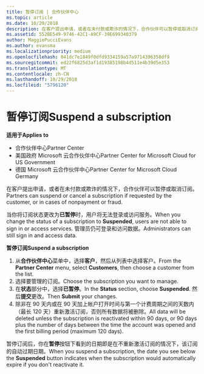 ```yaml
---
title: 暂停订阅 | 合作伙伴中心
ms.topic: article
ms.date: 10/29/2018
description: 在客户提出申请，或者在未付款或欺诈的情况下，合作伙伴可以暂停或取消订阅。
ms.assetid: 552BE549-9746-42C1-A9CF-39E699340379
author: MaggiePucciEvans
ms.author: evansma
ms.localizationpriority: medium
ms.openlocfilehash: 041dc7e1849f0dfd9334159a57a9714396358df9
ms.sourcegitcommit: ed22f6825d3af1d19385198b4d511e4b39d5e353
ms.translationtype: MT
ms.contentlocale: zh-CN
ms.lasthandoff: 10/29/2018
ms.locfileid: "5796120"
---
```

# <a name="suspend-a-subscription"></a><span data-ttu-id="c36c8-103">暂停订阅</span><span class="sxs-lookup"><span data-stu-id="c36c8-103">Suspend a subscription</span></span>

**<span data-ttu-id="c36c8-104">适用于</span><span class="sxs-lookup"><span data-stu-id="c36c8-104">Applies to</span></span>**

-  <span data-ttu-id="c36c8-105">合作伙伴中心</span><span class="sxs-lookup"><span data-stu-id="c36c8-105">Partner Center</span></span>
-  <span data-ttu-id="c36c8-106">美国政府 Microsoft 云合作伙伴中心</span><span class="sxs-lookup"><span data-stu-id="c36c8-106">Partner Center for Microsoft Cloud for US Government</span></span>
-  <span data-ttu-id="c36c8-107">德国 Microsoft 云合作伙伴中心</span><span class="sxs-lookup"><span data-stu-id="c36c8-107">Partner Center for Microsoft Cloud Germany</span></span>

<span data-ttu-id="c36c8-108">在客户提出申请，或者在未付款或欺诈的情况下，合作伙伴可以暂停或取消订阅。</span><span class="sxs-lookup"><span data-stu-id="c36c8-108">Partners can suspend or cancel a subscription if requested by the customer, or in cases of nonpayment or fraud.</span></span>

<span data-ttu-id="c36c8-109">当你将订阅状态更改为**已暂停**时，用户将无法登录或访问服务。</span><span class="sxs-lookup"><span data-stu-id="c36c8-109">When you change the status of a subscription to **Suspended**, users are not able to sign in or access services.</span></span> <span data-ttu-id="c36c8-110">管理员仍可登录和访问数据。</span><span class="sxs-lookup"><span data-stu-id="c36c8-110">Administrators can still sign in and access data.</span></span>

**<span data-ttu-id="c36c8-111">暂停订阅</span><span class="sxs-lookup"><span data-stu-id="c36c8-111">Suspend a subscription</span></span>**

1.  <span data-ttu-id="c36c8-112">从**合作伙伴中心**菜单中，选择**客户**，然后从列表中选择客户。</span><span class="sxs-lookup"><span data-stu-id="c36c8-112">From the **Partner Center** menu, select **Customers**, then choose a customer from the list.</span></span>
2.  <span data-ttu-id="c36c8-113">选择要管理的订阅。</span><span class="sxs-lookup"><span data-stu-id="c36c8-113">Choose the subscription you want to manage.</span></span>
3.  <span data-ttu-id="c36c8-114">在**状态**部分中，选择**已暂停**。</span><span class="sxs-lookup"><span data-stu-id="c36c8-114">In the **Status** section, choose **Suspended**.</span></span> <span data-ttu-id="c36c8-115">然后**提交**更改。</span><span class="sxs-lookup"><span data-stu-id="c36c8-115">Then **Submit** your changes.</span></span>
4.  <span data-ttu-id="c36c8-116">除非在 90 天内或在 90 天加上帐户打开时间与第一个计费周期之间的天数内（最长 120 天）重新激活订阅，否则所有数据将被删除。</span><span class="sxs-lookup"><span data-stu-id="c36c8-116">All data will be deleted unless the subscription is reactivated within 90 days, or 90 days plus the number of days between the time the account was opened and the first billing period (maximum 120 days).</span></span>

<span data-ttu-id="c36c8-117">暂停订阅后，你在**暂停**按钮下看到的日期即是在不重新激活订阅的情况下，该订阅的自动过期日期。</span><span class="sxs-lookup"><span data-stu-id="c36c8-117">When you suspend a subscription, the date you see below the **Suspended** button indicates when the subscription would automatically expire if you don't reactivate it.</span></span> 
